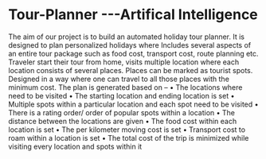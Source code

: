 # Tour-Planner ---Artifical Intelligence

The aim of our project is to build an automated holiday tour planner. It is designed to plan personalized holidays where Includes several aspects of an entire tour package such as food cost, transport cost, route planning etc. Traveler start their tour from home, visits multiple location where each location consists of several places. Places can be marked as tourist spots. Designed in a way where one can travel to all those places with the minimum cost. 
The plan is generated based on –
•	The locations where need to be visited
•	The starting location and ending location is set
•	Multiple spots within a particular location and each spot need to be visited
•	There is a rating order/ order of popular spots within a location
•	The distance between the locations are given
•	The food cost within each location is set
•	The per kilometer moving cost is set
•	Transport cost to roam within a location is set
•	The total cost of the trip is minimized while visiting every location and spots within it

